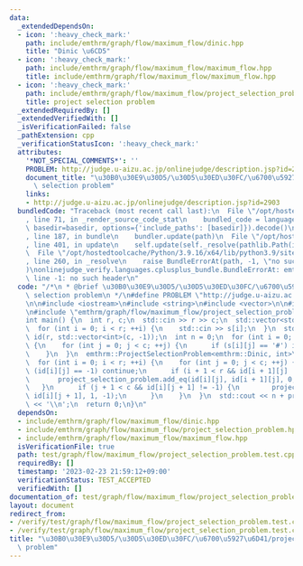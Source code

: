 ```yaml
---
data:
  _extendedDependsOn:
  - icon: ':heavy_check_mark:'
    path: include/emthrm/graph/flow/maximum_flow/dinic.hpp
    title: "Dinic \u6CD5"
  - icon: ':heavy_check_mark:'
    path: include/emthrm/graph/flow/maximum_flow/maximum_flow.hpp
    title: include/emthrm/graph/flow/maximum_flow/maximum_flow.hpp
  - icon: ':heavy_check_mark:'
    path: include/emthrm/graph/flow/maximum_flow/project_selection_problem.hpp
    title: project selection problem
  _extendedRequiredBy: []
  _extendedVerifiedWith: []
  _isVerificationFailed: false
  _pathExtension: cpp
  _verificationStatusIcon: ':heavy_check_mark:'
  attributes:
    '*NOT_SPECIAL_COMMENTS*': ''
    PROBLEM: http://judge.u-aizu.ac.jp/onlinejudge/description.jsp?id=2903
    document_title: "\u30B0\u30E9\u30D5/\u30D5\u30ED\u30FC/\u6700\u5927\u6D41/project\
      \ selection problem"
    links:
    - http://judge.u-aizu.ac.jp/onlinejudge/description.jsp?id=2903
  bundledCode: "Traceback (most recent call last):\n  File \"/opt/hostedtoolcache/Python/3.9.16/x64/lib/python3.9/site-packages/onlinejudge_verify/documentation/build.py\"\
    , line 71, in _render_source_code_stat\n    bundled_code = language.bundle(stat.path,\
    \ basedir=basedir, options={'include_paths': [basedir]}).decode()\n  File \"/opt/hostedtoolcache/Python/3.9.16/x64/lib/python3.9/site-packages/onlinejudge_verify/languages/cplusplus.py\"\
    , line 187, in bundle\n    bundler.update(path)\n  File \"/opt/hostedtoolcache/Python/3.9.16/x64/lib/python3.9/site-packages/onlinejudge_verify/languages/cplusplus_bundle.py\"\
    , line 401, in update\n    self.update(self._resolve(pathlib.Path(included), included_from=path))\n\
    \  File \"/opt/hostedtoolcache/Python/3.9.16/x64/lib/python3.9/site-packages/onlinejudge_verify/languages/cplusplus_bundle.py\"\
    , line 260, in _resolve\n    raise BundleErrorAt(path, -1, \"no such header\"\
    )\nonlinejudge_verify.languages.cplusplus_bundle.BundleErrorAt: emthrm/graph/flow/maximum_flow/dinic.hpp:\
    \ line -1: no such header\n"
  code: "/*\n * @brief \u30B0\u30E9\u30D5/\u30D5\u30ED\u30FC/\u6700\u5927\u6D41/project\
    \ selection problem\n */\n#define PROBLEM \"http://judge.u-aizu.ac.jp/onlinejudge/description.jsp?id=2903\"\
    \n\n#include <iostream>\n#include <string>\n#include <vector>\n\n#include \"emthrm/graph/flow/maximum_flow/dinic.hpp\"\
    \n#include \"emthrm/graph/flow/maximum_flow/project_selection_problem.hpp\"\n\n\
    int main() {\n  int r, c;\n  std::cin >> r >> c;\n  std::vector<std::string> s(r);\n\
    \  for (int i = 0; i < r; ++i) {\n    std::cin >> s[i];\n  }\n  std::vector<std::vector<int>>\
    \ id(r, std::vector<int>(c, -1));\n  int n = 0;\n  for (int i = 0; i < r; ++i)\
    \ {\n    for (int j = 0; j < c; ++j) {\n      if (s[i][j] == '#') id[i][j] = n++;\n\
    \    }\n  }\n  emthrm::ProjectSelectionProblem<emthrm::Dinic, int>\n      project_selection_problem(n);\n\
    \  for (int i = 0; i < r; ++i) {\n    for (int j = 0; j < c; ++j) {\n      if\
    \ (id[i][j] == -1) continue;\n      if (i + 1 < r && id[i + 1][j] != -1) {\n \
    \       project_selection_problem.add_eq(id[i][j], id[i + 1][j], 0, -1);\n   \
    \   }\n      if (j + 1 < c && id[i][j + 1] != -1) {\n        project_selection_problem.add_eq(id[i][j],\
    \ id[i][j + 1], 1, -1);\n      }\n    }\n  }\n  std::cout << n + project_selection_problem.solve()\
    \ << '\\n';\n  return 0;\n}\n"
  dependsOn:
  - include/emthrm/graph/flow/maximum_flow/dinic.hpp
  - include/emthrm/graph/flow/maximum_flow/project_selection_problem.hpp
  - include/emthrm/graph/flow/maximum_flow/maximum_flow.hpp
  isVerificationFile: true
  path: test/graph/flow/maximum_flow/project_selection_problem.test.cpp
  requiredBy: []
  timestamp: '2023-02-23 21:59:12+09:00'
  verificationStatus: TEST_ACCEPTED
  verifiedWith: []
documentation_of: test/graph/flow/maximum_flow/project_selection_problem.test.cpp
layout: document
redirect_from:
- /verify/test/graph/flow/maximum_flow/project_selection_problem.test.cpp
- /verify/test/graph/flow/maximum_flow/project_selection_problem.test.cpp.html
title: "\u30B0\u30E9\u30D5/\u30D5\u30ED\u30FC/\u6700\u5927\u6D41/project selection\
  \ problem"
---
```

